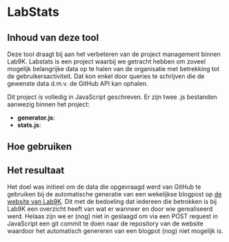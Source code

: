 # LabStats



## Inhoud van deze tool

Deze tool draagt bij aan het verbeteren van de project management binnen Lab9K. Labstats is een project waarbij we getracht hebben om zoveel mogelijk belangrijke data op te halen van de organisatie met betrekking tot de gebruikersactiviteit. Dat kon enkel door queries te schrijven die de gewenste data d.m.v. de GitHub API kan ophalen.   

Dit project is volledig in JavaScript geschreven. Er zijn twee .js bestanden aanwezig binnen het project:

* **generator.js**: 
* **stats.js**: 



## Hoe gebruiken

## Het resultaat

Het doel was initieel om de data die opgevraagd werd van GitHub te gebruiken bij de automatische generatie van een wekelijkse blogpost op [de website van Lab9K](https://lab9k.github.io/). Dit met de bedoeling dat iedereen die betrokken is bij Lab9K een overzicht heeft van wat er wanneer en door wie gerealiseerd werd. Helaas zijn we er (nog) niet in geslaagd om via een POST request in JavaScript een git commit te doen naar de repository van de website waardoor het automatisch genereren van een blogpot (nog) niet mogelijk is.